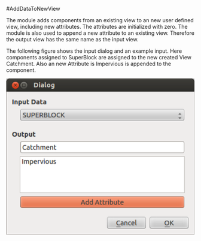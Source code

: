 #AddDataToNewView

The module adds components from an existing view to an new user defined view, including new attributes. The attributes are initialized with zero. The module is also used to append a new attribute to an existing view. Therefore the output view has the same name as the input view.

The following figure shows the input dialog and an example input. Here components assigned to SuperBlock are assigned to the new created View Catchment. Also an new Attribute is Impervious is appended to the component.

![DialogBox][]

[DialogBox]:images/AddDataToNewView.png
